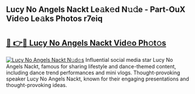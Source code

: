 ## Lucy No Angels Nackt Le𝚊k𝚎d N𝚞𝚍e - Part-OuX Vid𝚎o Le𝚊ks Photos r7eiq

# <h2><a href="http://fbaru8.evod.top/?m=Lucy+No+Angels+Nackt">🔗 👉🔴 Lucy No Angels Nackt Vid𝚎o Ph𝚘t𝚘s</a></h2>

[![Lucy No Angels Nackt N𝚞d𝚎s](https://i.imgur.com/8V9OHl7.gif)](http://fbaru8.evod.top/?m=Lucy+No+Angels+Nackt)
Influential social media star Lucy No Angels Nackt, famous for sharing lifestyle and dance-themed content, including dance trend performances and mini vlogs. Thought-provoking speaker Lucy No Angels Nackt, known for their engaging presentations and thought-provoking ideas. 
